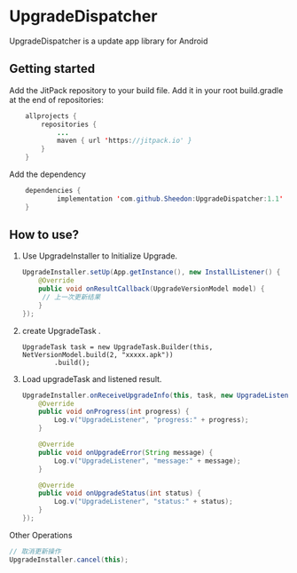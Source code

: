 # UpgradeDispatcher

UpgradeDispatcher is a update app library for Android





## Getting started

Add the JitPack repository to your build file. Add it in your root build.gradle at the end of repositories:

```java
	allprojects {
		repositories {
			...
			maven { url 'https://jitpack.io' }
		}
	}
```

Add the dependency

```java
	dependencies {
	        implementation 'com.github.Sheedon:UpgradeDispatcher:1.1'
	}
```



## How to use?

1. Use UpgradeInstaller to Initialize Upgrade.

   ```java
   UpgradeInstaller.setUp(App.getInstance(), new InstallListener() {
       @Override
       public void onResultCallback(UpgradeVersionModel model) {
   		// 上一次更新结果
       }
   });
   ```

2. create UpgradeTask .

   ```
   UpgradeTask task = new UpgradeTask.Builder(this, NetVersionModel.build(2, "xxxxx.apk"))
           .build();
   ```

3. Load upgradeTask and listened result.

   ```java
   UpgradeInstaller.onReceiveUpgradeInfo(this, task, new UpgradeListener() {
       @Override
       public void onProgress(int progress) {
           Log.v("UpgradeListener", "progress:" + progress);
       }
   
       @Override
       public void onUpgradeError(String message) {
           Log.v("UpgradeListener", "message:" + message);
       }
   
       @Override
       public void onUpgradeStatus(int status) {
           Log.v("UpgradeListener", "status:" + status);
       }
   });
   ```



Other Operations

```java
// 取消更新操作
UpgradeInstaller.cancel(this);
```

